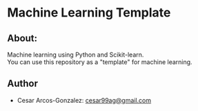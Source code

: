 # Machine Learning Template
## About: 
Machine learning using Python and Scikit-learn.<br> 
You can use this repository as a "template" for machine learning.
## Author
- Cesar Arcos-Gonzalez: cesar99ag@gmail.com

